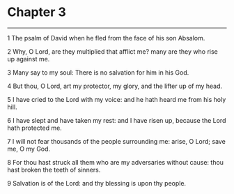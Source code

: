 # Chapter 3

***

1 The psalm of David when he fled from the face of his son Absalom.

2 Why, O Lord, are they multiplied that afflict me? many are they who rise up against me.

3 Many say to my soul: There is no salvation for him in his God.

4 But thou, O Lord, art my protector, my glory, and the lifter up of my head.

5 I have cried to the Lord with my voice: and he hath heard me from his holy hill.

6 I have slept and have taken my rest: and I have risen up, because the Lord hath protected me.

7 I will not fear thousands of the people surrounding me: arise, O Lord; save me, O my God.

8 For thou hast struck all them who are my adversaries without cause: thou hast broken the teeth of sinners.

9 Salvation is of the Lord: and thy blessing is upon thy people.

